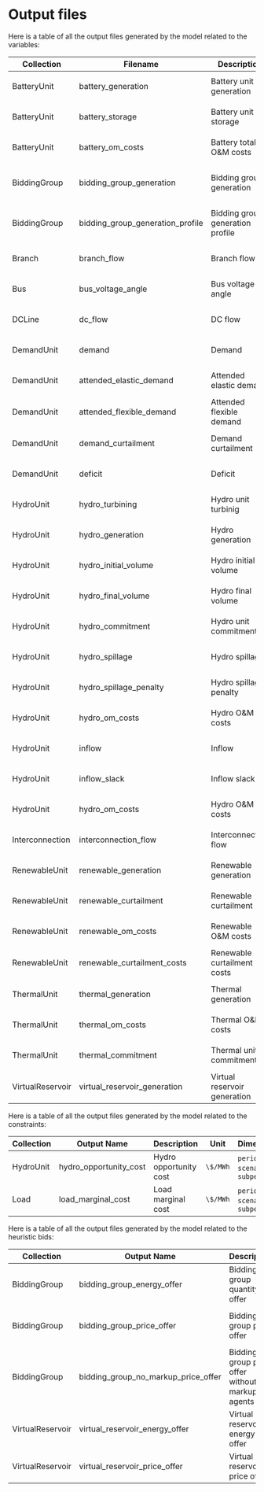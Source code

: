 # **Output files**

Here is a table of all the output files generated by the model related to the variables:

| **Collection**     | **Filename**                 | **Description**                           | **Variable**               | **Unit**   | **Dimensions**                                   |
| -------------- | ------------------------ | ------------------------------------- | ---------------------- | ------ | -------------------------------------------- |
| BatteryUnit    | battery\_generation       | Battery unit generation               | $g^B_{j, \tau}$        | $GWh$  | `period`, `scenario`, `subperiod`            |
| BatteryUnit    | battery\_storage          | Battery unit storage                  |  $s^B_{j, \tau}$       | $GWh$  | `period`, `scenario`, `subperiod`            |
| BatteryUnit    | battery\_om\_costs         | Battery total O&M costs               |                        | ``\$``     | `period`, `scenario`, `subperiod`            |
| BiddingGroup   | bidding\_group\_generation | Bidding group generation              | $q_{i, n, \tau, k}$    | $GWh$ | `period`, `scenario`, `subperiod`, `bid_segment` |
| BiddingGroup   | bidding\_group\_generation\_profile | Bidding group generation profile | $q^M_{i, n, \tau, k}$    | $GWh$ | `period`, `scenario`, `subperiod`, `profile` |
| Branch         | branch\_flow              | Branch flow                           | $f_{j, \tau}$          | $MW$     | `period`, `scenario`, `subperiod`            |
| Bus            | bus\_voltage\_angle        | Bus voltage angle                     | $\theta_{n, \tau}$ | $rad$  | `period`, `scenario`, `subperiod`            |
| DCLine         | dc\_flow                  | DC flow                               | $f_{j, \tau}$  | $MW$     | `period`, `scenario`, `subperiod`            |
| DemandUnit     | demand                   | Demand                                | $D_{j, \tau}(\omega)$    | $GWh$  | `period`, `scenario`, `subperiod`            |
| DemandUnit     | attended\_elastic\_demand  | Attended elastic demand               | $d^E_{j, \tau}$  | $GWh$  | `period`, `scenario`, `subperiod`            |
| DemandUnit     | attended\_flexible\_demand | Attended flexible demand              | $d^F_{j, \tau}$  | $GWh$  | `period`, `scenario`, `subperiod`            |
| DemandUnit     | demand\_curtailment       | Demand curtailment                    | $\delta^F_{j, \tau}$  | $GWh$  | `period`, `scenario`, `subperiod`            |
| DemandUnit     | deficit                  | Deficit                               | $\delta_{j, \tau}$    | $GWh$  | `period`, `scenario`, `subperiod`            |
| HydroUnit      | hydro\_turbining          | Hydro unit turbinig                   | $u_{j, \tau}$  | $m^3/s$ | `period`, `scenario`, `subperiod`            |
| HydroUnit      | hydro\_generation         | Hydro generation                      | $g^H_{j, \tau}$  | $GWh$  | `period`, `scenario`, `subperiod`            |
| HydroUnit      | hydro\_initial\_volume     | Hydro initial volume                  | $v^{S_{in}}_j$  | $hm^3$ | `period`, `scenario`, `subperiod`            |
| HydroUnit      | hydro\_final\_volume       | Hydro final volume                    | $v^{S_{out}}_j$  | $hm^3$ | `period`, `scenario`, `subperiod`            |
| HydroUnit      | hydro\_commitment         | Hydro unit commitment                 | $x^H_{j, \tau}$  | -      | `period`, `scenario`, `subperiod`            |
| HydroUnit      | hydro\_spillage           | Hydro spillage                        | $z_{j, \tau}$  | $m^3/s$ | `period`, `scenario`, `subperiod`            |
| HydroUnit      | hydro\_spillage\_penalty   | Hydro spillage penalty                |                  | ``\$``     | `period`, `scenario`, `subperiod`            |
| HydroUnit      | hydro\_om\_costs           | Hydro O&M costs                       |                  | ``\$``     | `period`, `scenario`, `subperiod`            |
| HydroUnit      | inflow                   | Inflow                                | $a_{j, \tau}$    | $m^3/s$ | `period`, `scenario`, `subperiod`            |
| HydroUnit      | inflow\_slack             | Inflow slack                          | $a^S_{j, \tau}$    | $m^3/s$ | `period`, `scenario`, `subperiod`            |
| HydroUnit      | hydro\_om\_costs           | Hydro O&M costs                       |  | ``\$``     | `period`, `scenario`, `subperiod`            |
| Interconnection| interconnection\_flow     | Interconnection flow                  |    | MW     | `period`, `scenario`, `subperiod`            |
| RenewableUnit  | renewable\_generation     | Renewable generation                  | $g^R_{j, \tau}$  | $GWh$  | `period`, `scenario`, `subperiod`            |
| RenewableUnit  | renewable\_curtailment    | Renewable curtailment                 | $z^r_{j, \tau}$  | $GWh$  | `period`, `scenario`, `subperiod`            |
| RenewableUnit  | renewable\_om\_costs       | Renewable O&M costs                   |  | ``\$``     | `period`, `scenario`, `subperiod`            |
| RenewableUnit  | renewable\_curtailment\_costs| Renewable curtailment costs          |  | ``\$``     | `period`, `scenario`, `subperiod`            |
| ThermalUnit    | thermal\_generation       | Thermal generation                    | $g^T_{j, \tau}$  | $GWh$  | `period`, `scenario`, `subperiod`            |
| ThermalUnit    | thermal\_om\_costs         | Thermal O&M costs                     |   |      | `period`, `scenario`, `subperiod`            |
| ThermalUnit    | thermal\_commitment       | Thermal unit commitment               | $x^T_{j, \tau}$  | -      | `period`, `scenario`, `subperiod`            |
| VirtualReservoir| virtual\_reservoir\_generation| Virtual reservoir generation         | $q^{VR}_{r, i, k}$| $GWh$  | `period`, `scenario`, `bid_segment`          |

Here is a table of all the output files generated by the model related to the constraints:

| Collection     | Output Name                         | Description                          | Unit   | Dimensions                                   |
| -------------- | ----------------------------------- | ------------------------------------ | ------ | -------------------------------------------- |
| HydroUnit      | hydro\_opportunity\_cost              | Hydro opportunity cost               | ``\$/MWh`` | `period`, `scenario`, `subperiod`            |
| Load           | load\_marginal\_cost                  | Load marginal cost                   | ``\$/MWh`` | `period`, `scenario`, `subperiod`            |

Here is a table of all the output files generated by the model related to the heuristic bids:

| **Collection**     | **Output Name**                                   | **Description**                                     | **Parameter**                      | **Unit**   | **Dimensions**                                      |
| -------------- | --------------------------------------------- | ----------------------------------------------- | ------------------------------ | ------ | ----------------------------------------------- |
| BiddingGroup   | bidding\_group\_energy\_offer                    | Bidding group quantity offer                    | $Q_{i, n, \tau, k}(\omega)$        | $GWh$    | `period`, `scenario`, `subperiod`, `bid_segment`  |
| BiddingGroup   | bidding\_group\_price\_offer                     | Bidding group price offer                       | $P_{i, n, \tau, k}(\omega)$        | ``\$/MWh`` | `period`, `scenario`, `subperiod`, `bid_segment`  |
| BiddingGroup   | bidding\_group\_no\_markup\_price\_offer           | Bidding group price offer without markup on agents |         | ``\$/MWh`` | `period`, `scenario`, `subperiod`, `bid_segment`  |
| VirtualReservoir| virtual\_reservoir\_energy\_offer                 | Virtual reservoir energy offer                  | $Q^{VR}_{r, i, k}(\omega)$  | $GWh$   | `period`, `scenario`, `bid_segment`             |
| VirtualReservoir| virtual\_reservoir\_price\_offer                  | Virtual reservoir price offer                   | $P^{VR}_{r, i, k}(\omega)$       | ``\$/MWh`` | `period`, `scenario`, `bid_segment`             |